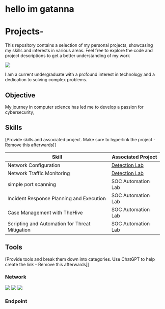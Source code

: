 # hello im gatanna 

# Projects-
This repository contains a selection of my personal projects, showcasing my skills and interests in various areas. Feel free to explore the code and project descriptions to get a better understanding of my work

<a href="https://www.linkedin.com/in/gatanna-waruinge-807413290?lipi=urn%3Ali%3Apage%3Ad_flagship3_profile_view_base_contact_details%3B5tlTuI9hTx%2BXxguTS57mSQ%3D%3D)"><img src="https://img.shields.io/badge/-LinkedIn-0072b1?&style=for-the-badge&logo=linkedin&logoColor=white" /></a>

I am a current undergraduate with a profound interest in technology and a dedication to solving complex problems.

## Objective
My journey in computer science has led me to develop a passion for cybersecurity, 

## Skills
[Provide skills and associated project. Make sure to hyperlink the project - Remove this afterwards]]

| Skill                                         | Associated Project         |
|-----------------------------------------------|----------------------------|
| Network Configuration                         | <a href="https://google.com">Detection Lab</a>|
| Network Traffic Monitoring                    | <a href="https://google.com">Detection Lab</a>|
| simple port scanning                          | SOC Automation Lab|
| Incident Response Planning and Execution      | SOC Automation Lab|
| Case Management with TheHive                  | SOC Automation Lab|
| Scripting and Automation for Threat Mitigation | SOC Automation Lab|

## Tools
[Provide tools and break them down into categories. Use ChatGPT to help create the link - Remove this afterwards]]

### Network
<div>
    <img src="https://img.shields.io/badge/-Wireshark-1679A7?&style=for-the-badge&logo=Wireshark&logoColor=white" />
    <img src="https://img.shields.io/badge/-Suricata-EF3B2D?&style=for-the-badge&logo=Suricata&logoColor=white" />
    <img src="https://img.shields.io/badge/-Zeek-777BB4?&style=for-the-badge&logo=Zeek&logoColor=white" />
</div>

### Endpoint
